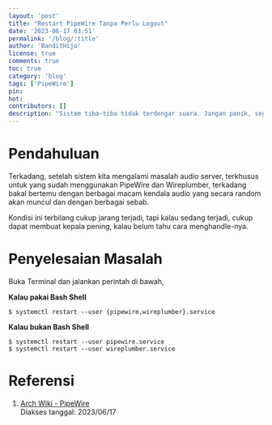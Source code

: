 ```yaml
---
layout: 'post'
title: "Restart PipeWire Tanpa Perlu Logout"
date: '2023-06-17 03:51'
permalink: '/blog/:title'
author: 'BanditHijo'
license: true
comments: true
toc: true
category: 'blog'
tags: ['PipeWire']
pin:
hot:
contributors: []
description: "Sistem tiba-tiba tidak terdengar suara. Jangan panik, segera jalankan protokol pertolongan pertama untuk mengatasi audio yang hilang pada PipeWire!"
---
```


# Pendahuluan

Terkadang, setelah sistem kita mengalami masalah audio server, terkhusus untuk yang sudah menggunakan PipeWire dan Wireplumber, terkadang bakal bertemu dengan berbagai macam kendala audio yang secara random akan muncul dan dengan berbagai sebab.

Kondisi ini terbilang cukup jarang terjadi, tapi kalau sedang terjadi, cukup dapat membuat kepala pening, kalau belum tahu cara menghandle-nya.


# Penyelesaian Masalah

Buka Terminal dan jalankan perintah di bawah,

**Kalau pakai Bash Shell**

```
$ systemctl restart --user {pipewire,wireplumber}.service
```

**Kalau bukan Bash Shell**

```
$ systemctl restart --user pipewire.service
$ systemctl restart --user wireplumber.service
```


# Referensi

1. [Arch Wiki - PipeWire](https://wiki.archlinux.org/title/PipeWire)
<br>Diakses tanggal: 2023/06/17
